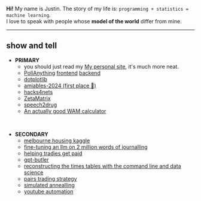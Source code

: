 **Hi!** My name is Justin. 
The story of my life is: `programming + statistics = machine learning`. <br>
I love to speak with people whose **model of the world** differ from mine.

---

## show and tell

- **PRIMARY**
  - you should just read my [My personal site](https://jl33-ai.github.io), it's much more neat.
  - [PollAnything](https://github.com/jl33-ai/pa-frontend) [frontend](https://github.com/jl33-ai/pa-frontend) [backend](https://github.com/jl33-ai/pa-backend)
  - [dotplotlib](https://github.com/jl33-ai/dotplotlib)
  - [amiables-2024 (first place 🥇)](https://devpost.com/software/sweet-qlndop)
  - [hacks4nets](https://hacks4nets.com/)
  - [ZetaMatrix](https://zetamatrix-production.up.railway.app/)
  - [speech2drug](https://huggingface.co/jusstinleee/speech2drug-v4)
  - [An actually good WAM calculator](https://wam-calculator.streamlit.app/?fbclid=IwAR1K9ixVHdMm1wE9KUK5P48BUahEgWaQ4ubhFwKJcrvxRmy9cKim3N0Coko)

<br>

- **SECONDARY**
  - [melbourne housing kaggle]()
  - [fine-tuning an llm on 2 million words of journalling](https://github.com/jl33-ai/diary-gpt/tree/main)
  - [helping tradies get paid](https://github.com/jl33-ai/security-of-payment-dataset)
  - [gpt-butler](https://github.com/jl33-ai/girlfriend-gpt-butler)
  - [reconstructing the times tables with the command line and data science](https://github.com/jl33-ai/s9-quant)
  - [pairs trading strategy](https://github.com/jl33-ai/pairs-trading-analysis-and-simulation/tree/main)
  - [simulated annealling](https://github.com/jl33-ai/competitive-programming/blob/main/amandas-automaton/simulated_annealing_parameter_optimisation.ipynb)
  - [youtube automation](https://github.com/jl33-ai/song-to-image)
